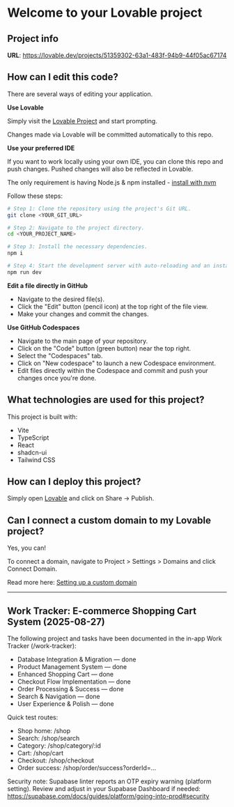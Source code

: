 # Welcome to your Lovable project

## Project info

**URL**: https://lovable.dev/projects/51359302-63a1-483f-94b9-44f05ac67174

## How can I edit this code?

There are several ways of editing your application.

**Use Lovable**

Simply visit the [Lovable Project](https://lovable.dev/projects/51359302-63a1-483f-94b9-44f05ac67174) and start prompting.

Changes made via Lovable will be committed automatically to this repo.

**Use your preferred IDE**

If you want to work locally using your own IDE, you can clone this repo and push changes. Pushed changes will also be reflected in Lovable.

The only requirement is having Node.js & npm installed - [install with nvm](https://github.com/nvm-sh/nvm#installing-and-updating)

Follow these steps:

```sh
# Step 1: Clone the repository using the project's Git URL.
git clone <YOUR_GIT_URL>

# Step 2: Navigate to the project directory.
cd <YOUR_PROJECT_NAME>

# Step 3: Install the necessary dependencies.
npm i

# Step 4: Start the development server with auto-reloading and an instant preview.
npm run dev
```

**Edit a file directly in GitHub**

- Navigate to the desired file(s).
- Click the "Edit" button (pencil icon) at the top right of the file view.
- Make your changes and commit the changes.

**Use GitHub Codespaces**

- Navigate to the main page of your repository.
- Click on the "Code" button (green button) near the top right.
- Select the "Codespaces" tab.
- Click on "New codespace" to launch a new Codespace environment.
- Edit files directly within the Codespace and commit and push your changes once you're done.

## What technologies are used for this project?

This project is built with:

- Vite
- TypeScript
- React
- shadcn-ui
- Tailwind CSS

## How can I deploy this project?

Simply open [Lovable](https://lovable.dev/projects/51359302-63a1-483f-94b9-44f05ac67174) and click on Share -> Publish.

## Can I connect a custom domain to my Lovable project?

Yes, you can!

To connect a domain, navigate to Project > Settings > Domains and click Connect Domain.

Read more here: [Setting up a custom domain](https://docs.lovable.dev/tips-tricks/custom-domain#step-by-step-guide)

---

## Work Tracker: E-commerce Shopping Cart System (2025-08-27)

The following project and tasks have been documented in the in-app Work Tracker (/work-tracker):

- Database Integration & Migration — done
- Product Management System — done
- Enhanced Shopping Cart — done
- Checkout Flow Implementation — done
- Order Processing & Success — done
- Search & Navigation — done
- User Experience & Polish — done

Quick test routes:
- Shop home: /shop
- Search: /shop/search
- Category: /shop/category/:id
- Cart: /shop/cart
- Checkout: /shop/checkout
- Order success: /shop/order/success?orderId=...

Security note: Supabase linter reports an OTP expiry warning (platform setting). Review and adjust in your Supabase Dashboard if needed: https://supabase.com/docs/guides/platform/going-into-prod#security
